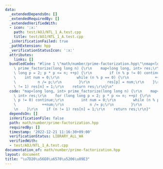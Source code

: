 ```yaml
---
data:
  _extendedDependsOn: []
  _extendedRequiredBy: []
  _extendedVerifiedWith:
  - icon: ':x:'
    path: test/AOJ/NTL_1_A.test.cpp
    title: test/AOJ/NTL_1_A.test.cpp
  _isVerificationFailed: true
  _pathExtension: hpp
  _verificationStatusIcon: ':x:'
  attributes:
    links: []
  bundledCode: "#line 1 \"math/number/prime-factorization.hpp\"\nmap<long long, int>\
    \ prime_factorize(long long n) {\r\n    map<long long, int> res;\r\n    for (long\
    \ long p = 2; p * p <= n; ++p) {\r\n        if (n % p != 0) continue;\r\n    \
    \    int num = 0;\r\n        while (n % p == 0) {\r\n            ++num;\r\n  \
    \          n /= p;\r\n        }\r\n        res[p] = num;\r\n    }\r\n    if (n\
    \ != 1) res[n] = 1;\r\n    return res;\r\n}\n"
  code: "map<long long, int> prime_factorize(long long n) {\r\n    map<long long,\
    \ int> res;\r\n    for (long long p = 2; p * p <= n; ++p) {\r\n        if (n %\
    \ p != 0) continue;\r\n        int num = 0;\r\n        while (n % p == 0) {\r\n\
    \            ++num;\r\n            n /= p;\r\n        }\r\n        res[p] = num;\r\
    \n    }\r\n    if (n != 1) res[n] = 1;\r\n    return res;\r\n}"
  dependsOn: []
  isVerificationFile: false
  path: math/number/prime-factorization.hpp
  requiredBy: []
  timestamp: '2022-12-21 11:16:30+09:00'
  verificationStatus: LIBRARY_ALL_WA
  verifiedWith:
  - test/AOJ/NTL_1_A.test.cpp
documentation_of: math/number/prime-factorization.hpp
layout: document
title: "\u7D20\u56E0\u6570\u5206\u89E3"
---
```

